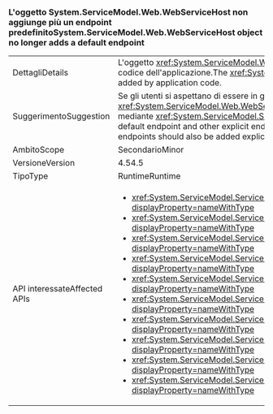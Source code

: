 ### <a name="systemservicemodelwebwebservicehost-object-no-longer-adds-a-default-endpoint"></a><span data-ttu-id="ee4d7-101">L'oggetto System.ServiceModel.Web.WebServiceHost non aggiunge più un endpoint predefinito</span><span class="sxs-lookup"><span data-stu-id="ee4d7-101">System.ServiceModel.Web.WebServiceHost object no longer adds a default endpoint</span></span>

|   |   |
|---|---|
|<span data-ttu-id="ee4d7-102">Dettagli</span><span class="sxs-lookup"><span data-stu-id="ee4d7-102">Details</span></span>|<span data-ttu-id="ee4d7-103">L'oggetto <xref:System.ServiceModel.Web.WebServiceHost> non aggiunge più un endpoint predefinito se è stato aggiunto un endpoint esplicito tramite il codice dell'applicazione.</span><span class="sxs-lookup"><span data-stu-id="ee4d7-103">The <xref:System.ServiceModel.Web.WebServiceHost> object no longer adds a default endpoint if an explicit endpoint has been added by application code.</span></span>|
|<span data-ttu-id="ee4d7-104">Suggerimento</span><span class="sxs-lookup"><span data-stu-id="ee4d7-104">Suggestion</span></span>|<span data-ttu-id="ee4d7-105">Se gli utenti si aspettano di essere in grado di connettersi a un endpoint predefinito e altri endpoint espliciti sono state aggiunti a <xref:System.ServiceModel.Web.WebServiceHost?displayProperty=name>, deve essere possibile anche aggiungere endpoint predefiniti in modo esplicito mediante <xref:System.ServiceModel.ServiceHostBase.AddDefaultEndpoints?displayProperty=name>.</span><span class="sxs-lookup"><span data-stu-id="ee4d7-105">If users will expect to be able to connect to a default endpoint and other explicit endpoints have been added to the <xref:System.ServiceModel.Web.WebServiceHost?displayProperty=name>, default endpoints should also be added explicitly (using <xref:System.ServiceModel.ServiceHostBase.AddDefaultEndpoints?displayProperty=name>).</span></span>|
|<span data-ttu-id="ee4d7-106">Ambito</span><span class="sxs-lookup"><span data-stu-id="ee4d7-106">Scope</span></span>|<span data-ttu-id="ee4d7-107">Secondario</span><span class="sxs-lookup"><span data-stu-id="ee4d7-107">Minor</span></span>|
|<span data-ttu-id="ee4d7-108">Versione</span><span class="sxs-lookup"><span data-stu-id="ee4d7-108">Version</span></span>|<span data-ttu-id="ee4d7-109">4.5</span><span class="sxs-lookup"><span data-stu-id="ee4d7-109">4.5</span></span>|
|<span data-ttu-id="ee4d7-110">Tipo</span><span class="sxs-lookup"><span data-stu-id="ee4d7-110">Type</span></span>|<span data-ttu-id="ee4d7-111">Runtime</span><span class="sxs-lookup"><span data-stu-id="ee4d7-111">Runtime</span></span>|
|<span data-ttu-id="ee4d7-112">API interessate</span><span class="sxs-lookup"><span data-stu-id="ee4d7-112">Affected APIs</span></span>|<ul><li><xref:System.ServiceModel.ServiceHost.AddServiceEndpoint(System.Type,System.ServiceModel.Channels.Binding,System.String)?displayProperty=nameWithType></li><li><xref:System.ServiceModel.ServiceHost.AddServiceEndpoint(System.Type,System.ServiceModel.Channels.Binding,System.Uri)?displayProperty=nameWithType></li><li><xref:System.ServiceModel.ServiceHost.AddServiceEndpoint(System.Type,System.ServiceModel.Channels.Binding,System.String,System.Uri)?displayProperty=nameWithType></li><li><xref:System.ServiceModel.ServiceHost.AddServiceEndpoint(System.Type,System.ServiceModel.Channels.Binding,System.Uri,System.Uri)?displayProperty=nameWithType></li><li><xref:System.ServiceModel.ServiceHost.AddServiceEndpoint(System.Type,System.ServiceModel.Channels.Binding,System.Uri,System.Uri)?displayProperty=nameWithType></li><li><xref:System.ServiceModel.ServiceHostBase.AddServiceEndpoint(System.ServiceModel.Description.ServiceEndpoint)?displayProperty=nameWithType></li><li><xref:System.ServiceModel.ServiceHostBase.AddServiceEndpoint(System.String,System.ServiceModel.Channels.Binding,System.String)?displayProperty=nameWithType></li><li><xref:System.ServiceModel.ServiceHostBase.AddServiceEndpoint(System.String,System.ServiceModel.Channels.Binding,System.Uri)?displayProperty=nameWithType></li><li><xref:System.ServiceModel.ServiceHostBase.AddServiceEndpoint(System.String,System.ServiceModel.Channels.Binding,System.String,System.Uri)?displayProperty=nameWithType></li><li><xref:System.ServiceModel.ServiceHostBase.AddServiceEndpoint(System.String,System.ServiceModel.Channels.Binding,System.Uri,System.Uri)?displayProperty=nameWithType></li></ul>|

